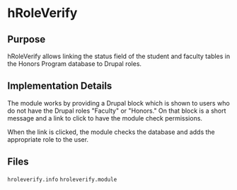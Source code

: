 hRoleVerify
===========

Purpose
-------
hRoleVerify allows linking the status field of the student and faculty
tables in the Honors Program database to Drupal roles.

Implementation Details
----------------------
The module works by providing a Drupal block which is shown to users
who do not have the Drupal roles "Faculty" or "Honors."  On that block
is a short message and a link to click to have the module check permissions.

When the link is clicked, the module checks the database and adds the
appropriate role to the user.

Files
-----
`hroleverify.info`
`hroleverify.module`
